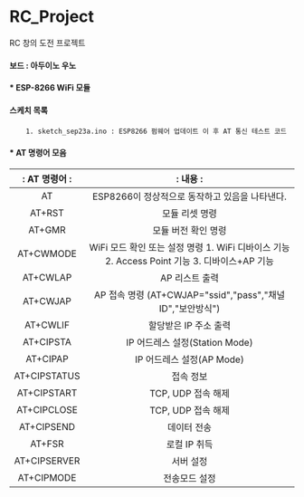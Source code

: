 # RC_Project
RC 창의 도전 프로젝트   
#### 보드 : 아두이노 우노   

#### * ESP-8266 WiFi 모듈   

#### 스케치 목록   
		1. sketch_sep23a.ino : ESP8266 펌웨어 업데이트 이 후 AT 통신 테스트 코드   



#### * AT 명령어 모음   

| : AT 명령어 : | : 내용 : |   
| :---: | :---: |   
| AT | ESP8266이 정상적으로 동작하고 있음을 나타낸다. |   
| AT+RST | 모듈 리셋 명령 |   
| AT+GMR | 모듈 버전 확인 명령 |   
| AT+CWMODE | WiFi 모드 확인 또는 설정 명령 1. WiFi 디바이스 기능 2. Access Point 기능 3. 디바이스+AP 기능 |   
| AT+CWLAP | AP 리스트 출력 |   
| AT+CWJAP | AP 접속 명령 (AT+CWJAP="ssid","pass","채널ID","보안방식") |   
| AT+CWLIF | 할당받은 IP 주소 출력 |   
| AT+CIPSTA | IP 어드레스 설정(Station Mode) |   
| AT+CIPAP | IP 어드레스 설정(AP Mode) |   
| AT+CIPSTATUS | 접속 정보 |   
| AT+CIPSTART | TCP, UDP 접속 해제 |   
| AT+CIPCLOSE | TCP, UDP 접속 해제 |   
| AT+CIPSEND | 데이터 전송 |   
| AT+FSR | 로컬 IP 취득 |   
| AT+CIPSERVER | 서버 설정 |   
| AT+CIPMODE | 전송모드 설정 |   

